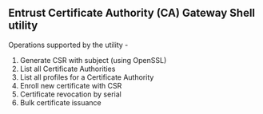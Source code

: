 ## Entrust Certificate Authority (CA) Gateway Shell utility

Operations supported by the utility -

1. Generate CSR with subject (using OpenSSL)
2. List all Certificate Authorities
3. List all profiles for a Certificate Authority
4. Enroll new certificate with CSR
5. Certificate revocation by serial
6. Bulk certificate issuance
